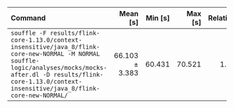 | Command | Mean [s] | Min [s] | Max [s] | Relative |
|:---|---:|---:|---:|---:|
| `souffle -F results/flink-core-1.13.0/context-insensitive/java_8/flink-core-new-NORMAL -M NORMAL souffle-logic/analyses/mocks/mocks-after.dl -D results/flink-core-1.13.0/context-insensitive/java_8/flink-core-new-NORMAL/` | 66.103 ± 3.383 | 60.431 | 70.521 | 1.00 |
